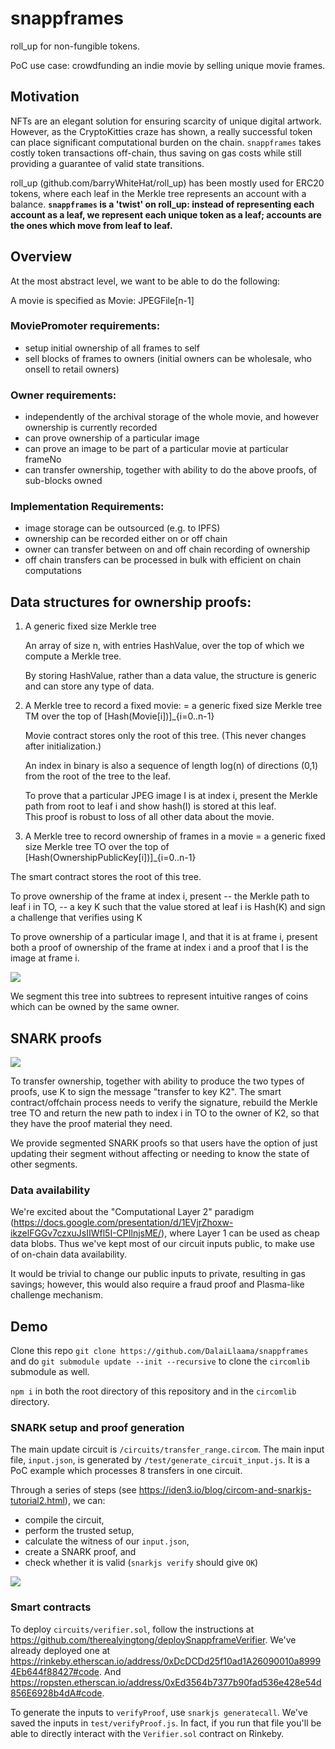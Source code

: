 # snappframes

roll_up for non-fungible tokens. 

PoC use case: crowdfunding an indie movie by selling unique movie frames.

## Motivation

NFTs are an elegant solution for ensuring scarcity of unique digital artwork. However, as the CryptoKitties craze has shown, a really successful token can place significant computational burden on the chain. `snappframes` takes costly token transactions off-chain, thus saving on gas costs while still providing a guarantee of valid state transitions.

roll_up (github.com/barryWhiteHat/roll_up) has been mostly used for ERC20 tokens, where each leaf in the Merkle tree represents an account with a balance. **`snappframes` is a 'twist' on roll_up: instead of representing each account as a leaf, we represent each unique token as a leaf; accounts are the ones which move from leaf to leaf.**

## Overview

At the most abstract level, we want to be able to do the following: 

A movie is specified as Movie: JPEGFile[n-1]   

### MoviePromoter requirements:  
- setup initial ownership of all frames to self 
- sell blocks of frames to owners (initial owners can be wholesale, who onsell to retail owners) 

### Owner requirements: 
  - independently of the archival storage of the whole movie, and however ownership is currently recorded 
  - can prove ownership of a particular image 
  - can prove an image to be part of a particular movie at particular frameNo 
  - can transfer ownership, together with ability to do the above proofs, of sub-blocks owned  

### Implementation Requirements:
  - image storage can be outsourced (e.g. to IPFS)  
  - ownership can be recorded either on or off chain 
  - owner can transfer between on and off chain recording of ownership
  - off chain transfers can be processed in bulk with efficient on chain computations 


## Data structures for ownership proofs: 

1. A generic fixed size Merkle tree 

   An array of size n, with entries HashValue, over the top of which we compute a Merkle tree. 

   By storing HashValue, rather than a data value, the structure is
   generic and can store any type of data.


2. A Merkle tree to record a fixed movie: 
   = a generic fixed size Merkle tree TM over the top of [Hash(Movie[i])]_{i=0..n-1} 
    
   Movie contract stores only the root of this tree. (This never changes after initialization.) 

   An index in binary is also a sequence of length log(n) of directions (0,1) from the root of the tree to the leaf. 

   To prove that a particular JPEG image I is at index i, present the Merkle path from root to leaf i and show hash(I) is stored at this leaf.  
   This proof is robust to loss of all other data about the movie. 

 3. A Merkle tree to record ownership of frames in a movie 
    = a generic fixed size Merkle tree TO over the top of [Hash(OwnershipPublicKey[i])]_{i=0..n-1}  

   The smart contract stores the root of this tree. 

   To prove ownership of the frame at index i, present 
         -- the Merkle path to leaf i in TO, 
         -- a key K such that the value stored at leaf i is Hash(K) 
   and sign a challenge that verifies using K 


   To prove ownership of a particular image I, and that it is at frame i, 
   present both a proof of ownership of the frame at index i and a proof that I is the image at frame i. 

   ![](https://i.imgur.com/tm84d5O.png)

   We segment this tree into subtrees to represent intuitive ranges of coins which can be owned by the same owner. 

## SNARK proofs

![](https://i.imgur.com/ZXVs8IP.png)
     
To transfer ownership, together with ability to produce the two types of proofs, use K to sign the message "transfer to key K2". The smart contract/offchain process needs to verify the signature, rebuild the Merkle tree TO and return the new path to index i in TO to the owner of K2, so that they have the proof material they need.     

We provide segmented SNARK proofs so that users have the option of just updating their segment without affecting or needing to know the state of other segments. 

### Data availability 
We're excited about the "Computational Layer 2" paradigm (https://docs.google.com/presentation/d/1EVjrZhoxw-ikzelFGGv7czxuJsIIWfl5I-CPIlnjsME/), where Layer 1 can be used as cheap data blobs. Thus we've kept most of our circuit inputs public, to make use of on-chain data availability. 

It would be trivial to change our public inputs to private, resulting in gas savings; however, this would also require a fraud proof and Plasma-like challenge mechanism. 

## Demo

Clone this repo `git clone https://github.com/DalaiLlaama/snappframes` and do `git submodule update --init --recursive` to clone the `circomlib` submodule as well.

`npm i` in both the root directory of this repository and in the `circomlib` directory. 

### SNARK setup and proof generation

The main update circuit is `/circuits/transfer_range.circom`. The main input file, `input.json`, is generated by `/test/generate_circuit_input.js`. It is a PoC example which processes 8 transfers in one circuit.

Through a series of steps (see https://iden3.io/blog/circom-and-snarkjs-tutorial2.html), we can:
- compile the circuit,
- perform the trusted setup,
- calculate the witness of our `input.json`,
- create a SNARK proof, and 
- check whether it is valid (`snarkjs verify` should give `OK`)

![](https://i.imgur.com/IvTnpBb.png)

### Smart contracts
To deploy `circuits/verifier.sol`, follow the instructions at https://github.com/therealyingtong/deploySnappframeVerifier. We've already deployed one at https://rinkeby.etherscan.io/address/0xDcDCDd25f10ad1A26090010a89994Eb644f88427#code. And https://ropsten.etherscan.io/address/0xEd3564b7377b90fad536e428e54d856E6928b4dA#code.

To generate the inputs to `verifyProof`, use `snarkjs generatecall`. We've saved the inputs in `test/verifyProof.js`. In fact, if you run that file you'll be able to directly interact with the `Verifier.sol` contract on Rinkeby.
